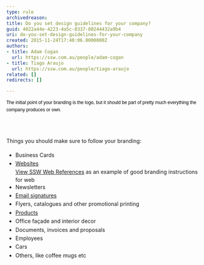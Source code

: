```yaml
---
type: rule
archivedreason: 
title: Do you set design guidelines for your company?
guid: 4022a44e-4223-4a5c-8337-80244432a9b4
uri: do-you-set-design-guidelines-for-your-company
created: 2015-11-24T17:40:06.0000000Z
authors:
- title: Adam Cogan
  url: https://ssw.com.au/people/adam-cogan
- title: Tiago Araujo
  url: https://ssw.com.au/people/tiago-araujo
related: []
redirects: []

---
```



<p><span style="color&#58;#000000;font-family&#58;verdana, sans-serif;font-size&#58;12px;line-height&#58;17px;">The initial point of your branding is the logo, but it should be part of pretty much everything the company produces or own.</span>​​</p>
<br><excerpt class='endintro'></excerpt><br>
<p>T<span style="line-height&#58;1.6;">hings you should make sure to&#160;follow your branding&#58;</span></p><ul><li><span style="line-height&#58;1.6;">Business Cards</span><br></li><li><span style="line-height&#58;1.6;"><a href="/_layouts/15/FIXUPREDIRECT.ASPX?WebId=3dfc0e07-e23a-4cbb-aac2-e778b71166a2&amp;TermSetId=07da3ddf-0924-4cd2-a6d4-a4809ae20160&amp;TermId=c5134894-9789-48e6-a0e5-bb1fd1c7b7b5">Websites </a><br><a href="https&#58;//www.ssw.com.au/ssw/company/Web-Reference.aspx">View SSW Web References</a>&#160;as an example of good branding instructions for web&#160;<br></span></li><li><span style="line-height&#58;1.6;">Newsletters</span><br></li><li><span style="line-height&#58;1.6;"><a href="/_layouts/15/FIXUPREDIRECT.ASPX?WebId=3dfc0e07-e23a-4cbb-aac2-e778b71166a2&amp;TermSetId=07da3ddf-0924-4cd2-a6d4-a4809ae20160&amp;TermId=73dea04c-b017-4c65-816e-aef8c84497be">Email signatures </a></span><br></li><li><span style="line-height&#58;1.6;">Flyers, catalogues and other promotional printing</span><br></li><li><span style="line-height&#58;1.6;"><a href="/_layouts/15/FIXUPREDIRECT.ASPX?WebId=3dfc0e07-e23a-4cbb-aac2-e778b71166a2&amp;TermSetId=07da3ddf-0924-4cd2-a6d4-a4809ae20160&amp;TermId=5fbb5101-6f5a-4d18-8073-b5e2635ab470">Products​​</a> </span></li><li><span style="line-height&#58;1.6;">Office façade and interior decor</span><br></li><li><span style="line-height&#58;1.6;">Documents, invoices and proposals </span><br></li><li><span style="line-height&#58;1.6;">Employees</span><br></li><li><span style="line-height&#58;1.6;">Cars</span><br></li><li><span style="line-height&#58;1.6;">Others, like coffee mugs etc </span><br></li></ul>


